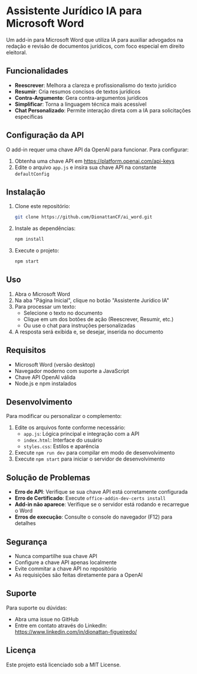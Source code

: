 # Assistente Jurídico IA para Microsoft Word

Um add-in para Microsoft Word que utiliza IA para auxiliar advogados na redação e revisão de documentos jurídicos, com foco especial em direito eleitoral.

## Funcionalidades

- **Reescrever**: Melhora a clareza e profissionalismo do texto jurídico
- **Resumir**: Cria resumos concisos de textos jurídicos
- **Contra-Argumento**: Gera contra-argumentos jurídicos
- **Simplificar**: Torna a linguagem técnica mais acessível
- **Chat Personalizado**: Permite interação direta com a IA para solicitações específicas

## Configuração da API

O add-in requer uma chave API da OpenAI para funcionar. Para configurar:

1. Obtenha uma chave API em https://platform.openai.com/api-keys
2. Edite o arquivo `app.js` e insira sua chave API na constante `defaultConfig`

## Instalação

1. Clone este repositório:
   ```bash
   git clone https://github.com/DionattanCF/ai_word.git
   ```
2. Instale as dependências:
   ```bash
   npm install
   ```
3. Execute o projeto:
   ```bash
   npm start
   ```

## Uso

1. Abra o Microsoft Word
2. Na aba "Página Inicial", clique no botão "Assistente Jurídico IA"
3. Para processar um texto:
   - Selecione o texto no documento
   - Clique em um dos botões de ação (Reescrever, Resumir, etc.)
   - Ou use o chat para instruções personalizadas
4. A resposta será exibida e, se desejar, inserida no documento

## Requisitos

- Microsoft Word (versão desktop)
- Navegador moderno com suporte a JavaScript
- Chave API OpenAI válida
- Node.js e npm instalados

## Desenvolvimento

Para modificar ou personalizar o complemento:

1. Edite os arquivos fonte conforme necessário:
   - `app.js`: Lógica principal e integração com a API
   - `index.html`: Interface do usuário
   - `styles.css`: Estilos e aparência
2. Execute `npm run dev` para compilar em modo de desenvolvimento
3. Execute `npm start` para iniciar o servidor de desenvolvimento

## Solução de Problemas

- **Erro de API**: Verifique se sua chave API está corretamente configurada
- **Erro de Certificado**: Execute `office-addin-dev-certs install`
- **Add-in não aparece**: Verifique se o servidor está rodando e recarregue o Word
- **Erros de execução**: Consulte o console do navegador (F12) para detalhes

## Segurança

- Nunca compartilhe sua chave API
- Configure a chave API apenas localmente
- Evite commitar a chave API no repositório
- As requisições são feitas diretamente para a OpenAI

## Suporte

Para suporte ou dúvidas:
- Abra uma issue no GitHub
- Entre em contato através do LinkedIn: https://www.linkedin.com/in/dionattan-figueiredo/

## Licença

Este projeto está licenciado sob a MIT License. 